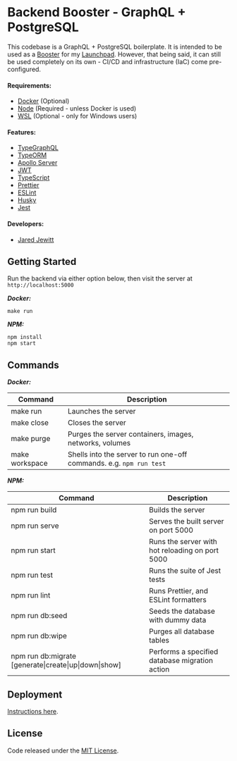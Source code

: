 # Backend Booster - GraphQL + PostgreSQL

This codebase is a GraphQL + PostgreSQL boilerplate. It is intended to be used as a
[Booster](https://github.com/jared-jewitt/booster-guidelines) for my [Launchpad](https://github.com/jared-jewitt/launchpad).
However, that being said, it can still be used completely on its own - CI/CD and infrastructure (IaC) come pre-configured.

#### Requirements:

- [Docker](https://www.docker.com/) (Optional)
- [Node](https://nodejs.org/en/) (Required - unless Docker is used)
- [WSL](https://docs.microsoft.com/en-us/windows/wsl/install-win10) (Optional - only for Windows users)

#### Features:

- [TypeGraphQL](https://typegraphql.com/)
- [TypeORM](https://typeorm.io/)
- [Apollo Server](https://www.apollographql.com/docs/apollo-server/)
- [JWT](https://jwt.io/)
- [TypeScript](https://www.typescriptlang.org/)
- [Prettier](https://prettier.io/)
- [ESLint](https://eslint.org/)
- [Husky](https://github.com/typicode/husky)
- [Jest](https://jestjs.io/)

#### Developers:

- [Jared Jewitt](https://jared-jewitt.github.io/)

## Getting Started

Run the backend via either option below, then visit the server at `http://localhost:5000`

**_Docker:_**

```
make run
```

**_NPM:_**

```
npm install
npm start
```

## Commands

**_Docker:_**

| Command        | Description                                                         |
| -------------- | ------------------------------------------------------------------- |
| make run       | Launches the server                                                 |
| make close     | Closes the server                                                   |
| make purge     | Purges the server containers, images, networks, volumes             |
| make workspace | Shells into the server to run one-off commands. e.g. `npm run test` |

**_NPM:_**

| Command                                                               | Description                                     |
| --------------------------------------------------------------------- | ----------------------------------------------- |
| npm run build                                                         | Builds the server                               |
| npm run serve                                                         | Serves the built server on port 5000            |
| npm run start                                                         | Runs the server with hot reloading on port 5000 |
| npm run test                                                          | Runs the suite of Jest tests                    |
| npm run lint                                                          | Runs Prettier, and ESLint formatters            |
| npm run db:seed                                                       | Seeds the database with dummy data              |
| npm run db:wipe                                                       | Purges all database tables                      |
| npm run db:migrate [generate&#124;create&#124;up&#124;down&#124;show] | Performs a specified database migration action  |

## Deployment

[Instructions here](DEPLOYMENT.md).

## License

Code released under the [MIT License](LICENSE).
